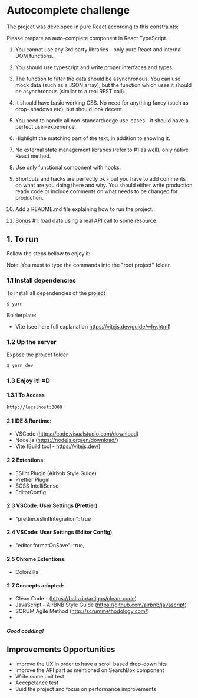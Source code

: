 # Autocomplete challenge

The project was developed in pure React according to this constraints: 

Please prepare an auto-complete component in React TypeScript.

1. You cannot use any 3rd party libraries - only pure React and internal DOM
functions.
2. You should use typescript and write proper interfaces and types.
3. The function to filter the data should be asynchronous. You can use mock data
(such as a JSON array), but the function which uses it should be asynchronous
(similar to a real REST call).

4. It should have basic working CSS. No need for anything fancy (such as drop-
shadows etc), but should look decent.

5. You need to handle all non-standard/edge use-cases - it should have a perfect
user-experience.
6. Highlight the matching part of the text, in addition to showing it.
7. No external state management libraries (refer to #1 as well), only native React
method.
8. Use only functional component with hooks.
9. Shortcuts and hacks are perfectly ok - but you have to add comments on what
are you doing there and why. You should either write production ready code or
include comments on what needs to be changed for production.
10. Add a README.md file explaining how to run the project.
11. Bonus #1: load data using a real API call to some resource.

## 1. To run

Follow the steps bellow to enjoy it:

Note: You must to type the commands into the "root project" folder.

### 1.1 Install dependencies

To install all dependencies of the project

```bash
$ yarn
```

Boirlerplate:
-   Vite (see here full explanation https://vitejs.dev/guide/why.html)

### 1.2 Up the server

Expose the project folder

```bash
$ yarn dev
```

### 1.3 Enjoy it! =D

#### 1.3.1 To Access

```bash
http://localhost:3000
```

#### 2.1 IDE & Runtime:

-   VSCode (https://code.visualstudio.com/download)
-   Node.js (https://nodejs.org/en/download/)
-   Vite (Build tool - https://vitejs.dev/)

#### 2.2 Extentions:

-   ESlint Plugin (Airbnb Style Guide)
-   Prettier Plugin
-   SCSS IntelliSense
-   EditorConfig

#### 2.3 VSCode: User Settings (Prettier)

-   "prettier.eslintIntegration": true

#### 2.4 VSCode: User Settings (Editor Config)

-   "editor.formatOnSave": true,

#### 2.5 Chrome Extentions:

-   ColorZilla

#### 2.7 Concepts adopted:

-   Clean Code - (https://balta.io/artigos/clean-code)
-   JavaScript - AirBNB Style Guide (https://github.com/airbnb/javascript)
-   SCRUM Agile Method (http://scrummethodology.com/)
-   

##### Good codding!


## Improvements Opportunities 

- Improve the UX in order to have a scroll based drop-down hits
- Improve the API part as mentioned on SearchBox component
- Write some unit test
- Accepetance test
- Buid the project and focus on performance improvements

